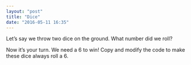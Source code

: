 ```yaml
---
layout: "post"
title: "Dice"
date: "2016-05-11 16:35"
---
```


Let’s say we throw two dice on the ground. What number did we roll?

<script type="text/p5"  data-preview-width="400">
function setup() {
	createCanvas(windowWidth, windowHeight);
	background(255, 0, 255);
}

function draw() {
	strokeWeight(3);
	stroke(0);
	fill(255);
	rect(20, 20, 200, 200);
	fill('blue');
	ellipse(120, 120, 50, 50);
	fill(255);
	rect(250, 20, 200, 200);
	fill('blue');
	ellipse(300, 70, 50, 50);
	ellipse(350, 120, 50, 50);
	ellipse(400, 170, 50, 50);
}
</script>

Now it’s your turn. We need a 6 to win! Copy and modify the code to make these dice always roll a 6.
